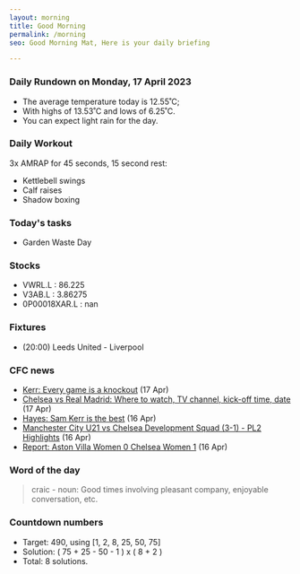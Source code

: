 ```yaml
---
layout: morning
title: Good Morning
permalink: /morning
seo: Good Morning Mat, Here is your daily briefing

---
```


<!-- weather_marker starts -->
### Daily Rundown on Monday, 17 April 2023

- The average temperature today is 12.55˚C;
- With highs of 13.53˚C and lows of 6.25˚C.
- You can expect light rain for the day.

<!-- weather_marker ends -->

### Daily Workout
<!-- workout_marker starts -->
3x AMRAP for 45 seconds, 15 second rest:

- Kettlebell swings
- Calf raises
- Shadow boxing

<!-- workout_marker ends -->

### Today's tasks
<!-- task_marker starts -->
- Garden Waste Day

<!-- task_marker ends -->

### Stocks

<!-- stocks_marker starts -->

- VWRL.L : 86.225
- V3AB.L : 3.86275
- 0P00018XAR.L : nan

<!-- stocks_marker ends -->

### Fixtures

<!-- sports_marker starts -->

<ul>
<li>(20:00) Leeds United - Liverpool</li>
</ul>

<!-- sports_marker ends -->

### CFC news

<!-- cfc_marker starts -->
- [Kerr: Every game is a knockout](https://chelseafc.com/en/news/article/kerr-every-game-is-a-knockout) (17 Apr)
- [Chelsea vs Real Madrid: Where to watch, TV channel, kick-off time, date](https://chelseafc.com/en/news/article/chelsea-vs-real-madrid-where-to-watch-tv-channel-kick-off-time-date) (17 Apr)
- [Hayes: Sam Kerr is the best](https://chelseafc.com/en/news/article/hayes-sam-kerr-is-the-best) (16 Apr)
- [Manchester City U21 vs Chelsea Development Squad (3-1) - PL2 Highlights](https://chelseafc.com/en/video/manchester-city-u21-vs-chelsea-development-squad-3-1-or-pl2-highlights) (16 Apr)
- [Report: Aston Villa Women 0 Chelsea Women 1](https://chelseafc.com/en/news/article/report-aston-villa-women-0-chelsea-women-1) (16 Apr)

<!-- cfc_marker ends -->

### Word of the day
<!-- word_marker starts -->

 > craic - noun: Good times involving pleasant company, enjoyable conversation, etc.

<!-- word_marker ends -->

### Countdown numbers
<!-- game_marker starts -->

- Target: 490, using [1, 2, 8, 25, 50, 75]
- Solution: ( 75 + 25 - 50 - 1 ) x ( 8 + 2 )
- Total: 8 solutions.

<!-- game_marker ends -->
